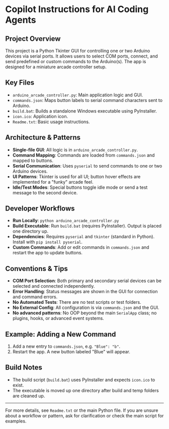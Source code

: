 # Copilot Instructions for AI Coding Agents

## Project Overview
This project is a Python Tkinter GUI for controlling one or two Arduino devices via serial ports. It allows users to select COM ports, connect, and send predefined or custom commands to the Arduino(s). The app is designed for a miniature arcade controller setup.

## Key Files
- `arduino_arcade_controller.py`: Main application logic and GUI.
- `commands.json`: Maps button labels to serial command characters sent to Arduino.
- `build.bat`: Builds a standalone Windows executable using PyInstaller.
- `icon.ico`: Application icon.
- `Readme.txt`: Basic usage instructions.

## Architecture & Patterns
- **Single-file GUI**: All logic is in `arduino_arcade_controller.py`.
- **Command Mapping**: Commands are loaded from `commands.json` and mapped to buttons.
- **Serial Communication**: Uses `pyserial` to send commands to one or two Arduino devices.
- **UI Patterns**: Tkinter is used for all UI; button hover effects are implemented for a "funky" arcade feel.
- **Idle/Test Modes**: Special buttons toggle idle mode or send a test message to the second device.

## Developer Workflows
- **Run Locally**: `python arduino_arcade_controller.py`
- **Build Executable**: Run `build.bat` (requires PyInstaller). Output is placed one directory up.
- **Dependencies**: Requires `pyserial` and `tkinter` (standard in Python). Install with `pip install pyserial`.
- **Custom Commands**: Add or edit commands in `commands.json` and restart the app to update buttons.

## Conventions & Tips
- **COM Port Selection**: Both primary and secondary serial devices can be selected and connected independently.
- **Error Handling**: Status messages are shown in the GUI for connection and command errors.
- **No Automated Tests**: There are no test scripts or test folders.
- **No External Config**: All configuration is via `commands.json` and the GUI.
- **No advanced patterns**: No OOP beyond the main `SerialApp` class; no plugins, hooks, or advanced event systems.

## Example: Adding a New Command
1. Add a new entry to `commands.json`, e.g. `"Blue": "b"`.
2. Restart the app. A new button labeled "Blue" will appear.

## Build Notes
- The build script (`build.bat`) uses PyInstaller and expects `icon.ico` to exist.
- The executable is moved up one directory after build and temp folders are cleaned up.

---
For more details, see `Readme.txt` or the main Python file. If you are unsure about a workflow or pattern, ask for clarification or check the main script for examples.
